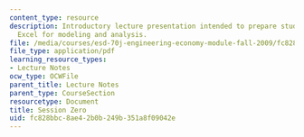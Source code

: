 ```yaml
---
content_type: resource
description: Introductory lecture presentation intended to prepare students to use
  Excel for modeling and analysis.
file: /media/courses/esd-70j-engineering-economy-module-fall-2009/fc828bbc8ae42b0b249b351a8f09042e_MITESD_70Jf09_lec0.pdf
file_type: application/pdf
learning_resource_types:
- Lecture Notes
ocw_type: OCWFile
parent_title: Lecture Notes
parent_type: CourseSection
resourcetype: Document
title: Session Zero
uid: fc828bbc-8ae4-2b0b-249b-351a8f09042e
---
```

